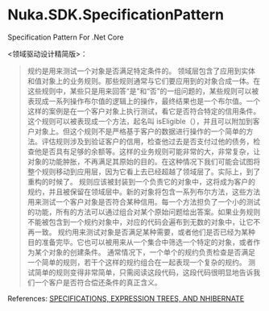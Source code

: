# Nuka.SDK.SpecificationPattern

Specification Pattern For .Net Core

<领域驱动设计精简版>：
>  规约是用来测试一个对象是否满足特定条件的。
>  领域层包含了应用到实体和值对象上的业务规则。那些规则通常与它们要应用到的对象合成一体。在这些规则中，某些只是用来回答“是”和“否”的一组问题的，某些规则可以被表现成一系列操作布尔值的逻辑上的操作，最终结果也是一个布尔值。一个这样的案例是在一个客户对象上执行测试，看它是否符合特定的信用条件。这个规则可以被表现成一个方法，起名叫 isEligible（），并且可以附加到客户对象上。但这个规则不是严格基于客户的数据进行操作的一个简单的方法。评估规则涉及到验证客户的信用，检查他过去是否支付过他的债务，检查他是否具有足够的余额等。这样的业务规则可能非常的大，非常复杂，让对象的功能肿胀，不再满足其原始的目的。在这种情况下我们可能会试图将整个规则移动到应用层，因为它看上去已经超越了领域层了。实际上，到了重构的时候了。
>  规则应该被封装到一个负责它的对象中，这将成为客户的规约，并且被保留在领域层中。新的对象将包含一系列布尔方法，这些方法用来测试一个客户对象是否符合某种信用。每一个方法担负了一个小的测试的功能，所有的方法可以通过组合对某个原始问题给出答案。如果业务规则不能被包含到一个规约对象中，对应的代码会遍布到无数的对象中，让它不再一致。
>  规约用来测试对象是否满足某种需要，或者他们是否已经为某种目的准备完毕。它也可以被用来从一个集合中筛选一个特定的对象，或者作为某个对象的创建条件。
>  通常情况下，一个单个的规约负责检查是否满足一个简单的规则，若干个这样的规约组合在一起表现一个复杂的规约。
>  测试简单的规则变得非常简单，只需阅读这段代码，这段代码很明显地告诉我们一个客户是否符合偿还条件的真正含义。

References: 
[SPECIFICATIONS, EXPRESSION TREES, AND NHIBERNATE](https://davefancher.com/2012/07/03/specifications-expression-trees-and-nhibernate/)
